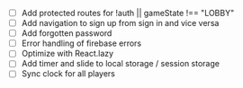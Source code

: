 - [ ] Add protected routes for !auth || gameState !== "LOBBY"
- [ ] Add navigation to sign up from sign in and vice versa
- [ ] Add forgotten password
- [ ] Error handling of firebase errors
- [ ] Optimize with React.lazy
- [ ] Add timer and slide to local storage / session storage
- [ ] Sync clock for all players
